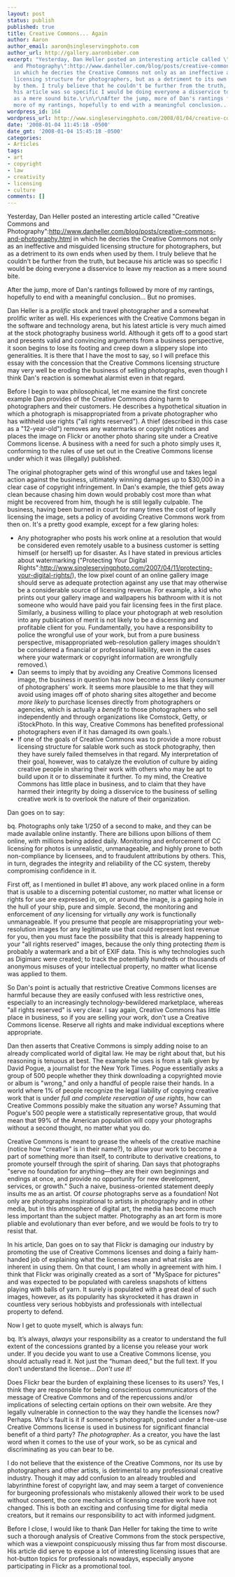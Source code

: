 ```yaml
---
layout: post
status: publish
published: true
title: Creative Commons... Again
author: Aaron
author_email: aaron@singleservingphoto.com
author_url: http://gallery.aaronbieber.com
excerpt: "Yesterday, Dan Heller posted an interesting article called \"Creative Commons
  and Photography\":http://www.danheller.com/blog/posts/creative-commons-and-photography.html
  in which he decries the Creative Commons not only as an ineffective and misguided
  licensing structure for photographers, but as a detriment to its own ends when used
  by them. I truly believe that he couldn't be further from the truth, but because
  his article was so specific I would be doing everyone a disservice to leave my reaction
  as a mere sound bite.\r\n\r\nAfter the jump, more of Dan's rantings followed by
  more of my rantings, hopefully to end with a meaningful conclusion... But no promises."
wordpress_id: 164
wordpress_url: http://www.singleservingphoto.com/2008/01/04/creative-commons-again/
date: '2008-01-04 11:45:18 -0500'
date_gmt: '2008-01-04 15:45:18 -0500'
categories:
- Articles
tags:
- art
- copyright
- law
- creativity
- licensing
- culture
comments: []
---
```

Yesterday, Dan Heller posted an interesting article called "Creative
Commons and
Photography":http://www.danheller.com/blog/posts/creative-commons-and-photography.html
in which he decries the Creative Commons not only as an ineffective and
misguided licensing structure for photographers, but as a detriment to
its own ends when used by them. I truly believe that he couldn't be
further from the truth, but because his article was so specific I would
be doing everyone a disservice to leave my reaction as a mere sound
bite.

After the jump, more of Dan's rantings followed by more of my rantings,
hopefully to end with a meaningful conclusion... But no promises.<span
id="more"></span><span id="more-164"></span>

Dan Heller is a _prolific_ stock and travel photographer and a
somewhat prolific writer as well. His experiences with the Creative
Commons began in the software and technology arena, but his latest
article is very much aimed at the stock photography business world.
Although it gets off to a good start and presents valid and convincing
arguments from a business perspective, it soon begins to lose its
footing and creep down a slippery slope into generalities. It is there
that I have the most to say, so I will preface this essay with the
concession that the Creative Commons licensing structure may very well
be eroding the business of selling photographs, even though I think
Dan's reaction is somewhat alarmist even in that regard.

Before I begin to wax philosophical, let me examine the first concrete
example Dan provides of the Creative Commons doing harm to photographers
and their customers. He describes a hypothetical situation in which a
photograph is misappropriated from a private photographer who has
withheld use rights ("all rights reserved"). A thief (described in this
case as a "12-year-old") removes any watermarks or copyright notices and
places the image on Flickr or another photo sharing site under a
Creative Commons license. A business with a need for such a photo simply
uses it, conforming to the rules of use set out in the Creative Commons
license under which it was (illegally) published.

The original photographer gets wind of this wrongful use and takes legal
action against the business, ultimately winning damages up to \$30,000
in a clear case of copyright infringement. In Dan's example, the thief
gets away clean because chasing him down would probably cost more than
what might be recovered from him, though he is still legally culpable.
The business, having been burned in court for many times the cost of
legally licensing the image, sets a policy of avoiding Creative Commons
work from then on. It's a pretty good example, except for a few glaring
holes:

* Any photographer who posts his work online at a resolution that would
be considered even remotely usable to a business customer is setting
himself (or herself) up for disaster. As I have stated in previous
articles about watermarking ("Protecting Your Digital
Rights":http://www.singleservingphoto.com/2007/04/11/protecting-your-digital-rights/),
the low pixel count of an online gallery image should serve as adequate
protection against any use that may otherwise be a considerable source
of licensing revenue. For example, a kid who prints out your gallery
image and wallpapers his bathroom with it is not someone who would have
paid you fair licensing fees in the first place. Similarly, a business
willing to place your photograph at web resolution into any publication
of merit is not likely to be a discerning and profitable client for you.
Fundamentally, you have a responsibility to police the wrongful use of
your work, but from a pure business perspective, misappropriated
web-resolution gallery images shouldn't be considered a financial or
professional liability, even in the cases where your watermark or
copyright information are wrongfully removed.\
 * Dan seems to imply that by avoiding any Creative Commons licensed
image, the business in question has now become a less likely consumer of
photographers' work. It seems more plausible to me that they will avoid
using images off of photo sharing sites altogether and become *more
likely* to purchase licenses directly from photographers or agencies,
which is actually a *benefit* to those photographers who sell
independently and through organizations like Comstock, Getty, or
iStockPhoto. In this way, Creative Commons has benefited professional
photographers even if it has damaged its own goals.\
 * If one of the goals of Creative Commons was to provide a more robust
licensing structure for salable work such as stock photography, then
they have surely failed themselves in that regard. My interpretation of
their goal, however, was to catalyze the evolution of culture by aiding
creative people in sharing their work with others who may be apt to
build upon it or to disseminate it further. To my mind, the Creative
Commons has little place in business, and to claim that they have harmed
their integrity by doing a disservice to the business of selling
creative work is to overlook the nature of their organization.

Dan goes on to say:

bq. Photographs only take 1/250 of a second to make, and they can be
made available online instantly. There are billions upon billions of
them online, with millions being added daily. Monitoring and enforcement
of CC licensing for photos is unrealistic, unmanageable, and highly
prone to both non-compliance by licensees, and to fraudulent
attributions by others. This, in turn, degrades the integrity and
reliability of the CC system, thereby compromising confidence in it.

First off, as I mentioned in bullet \#1 above, any work placed online in
a form that is usable to a discerning potential customer, no matter what
license or rights for use are expressed in, on, or around the image, is
a gaping hole in the hull of your ship, pure and simple. Second, the
monitoring and enforcement of _any_ licensing for virtually _any_
work is functionally unmanageable. If you presume that people are
misappropriating your web-resolution images for any legitimate use that
could represent lost revenue for you, then you must face the possibility
that this is already happening to your "all rights reserved" images,
because the only thing protecting _them_ is probably a watermark and a
bit of EXIF data. This is why technologies such as Digimarc were
created; to track the potentially hundreds or thousands of anonymous
misuses of your intellectual property, no matter what license was
applied to them.

So Dan's point is actually that restrictive Creative Commons licenses
are harmful because they are easily confused with less restrictive ones,
especially to an increasingly technology-bewildered marketplace, whereas
"all rights reserved" is very clear. I say again, Creative Commons has
little place in business, so if you are selling your work, don't use a
Creative Commons license. Reserve all rights and make individual
exceptions where appropriate.

Dan then asserts that Creative Commons is simply adding noise to an
already complicated world of digital law. He may be right about that,
but his reasoning is tenuous at best. The example he uses is from a talk
given by David Pogue, a journalist for the New York Times. Pogue
essentially asks a group of 500 people whether they think downloading a
copyrighted movie or album is "wrong," and only a handful of people
raise their hands. In a world where 1% of people recognize the legal
liability of copying creative work that is under *full and complete
reservation of use rights*, how can Creative Commons possibly make the
situation any worse? Assuming that Pogue's 500 people were a
statistically representative group, that would mean that 99% of the
American population will copy your photographs without a second thought,
no matter what you do.

Creative Commons is meant to grease the wheels of the creative machine
(notice how "creative" is in their name?), to allow your work to become
a part of something more than itself, to contribute to derivative
creations, to promote yourself through the spirit of sharing. Dan says
that photographs "serve no foundation for anything—they are their own
beginnings and endings at once, and provide no opportunity for new
development, services, or growth." Such a naive, business-oriented
statement deeply insults me as an artist. Of *course* photographs
serve as a foundation! Not only are photographs inspirational to artists
in photography and in other media, but in this atmosphere of digital
art, the media has become much less important than the subject matter.
Photography as an art form is more pliable and evolutionary than ever
before, and we would be fools to try to resist that.

In his article, Dan goes on to say that Flickr is damaging our industry
by promoting the use of Creative Commons licenses and doing a fairly
ham-handed job of explaining what the licenses mean and what risks are
inherent in using them. On that count, I am wholly in agreement with
him. I think that Flickr was originally created as a sort of "MySpace
for pictures" and was expected to be populated with careless snapshots
of kittens playing with balls of yarn. It surely is populated with a
great deal of such images, however, as its popularity has skyrocketed it
has drawn in countless very serious hobbyists and professionals with
intellectual property to defend.

Now I get to quote myself, which is always fun:

bq. It’s always, *always* your responsibility as a creator to
understand the full extent of the concessions granted by a license you
release your work under. If you decide you want to use a Creative
Commons license, you should actually read it. Not just the “human deed,”
but the full text. If you don’t understand the license… *Don’t use
it!*

Does Flickr bear the burden of explaining these licenses to its users?
Yes, I think they are responsible for being conscientious communicators
of the message of Creative Commons and of the repercussions and/or
implications of selecting certain options on their own website. Are they
legally vulnerable in connection to the way they handle the licenses
now? Perhaps. Who's fault is it if someone's photograph, posted under a
free-use Creative Commons license is used in business for significant
financial benefit of a third party? *The photographer*. As a creator,
you have the last word when it comes to the use of your work, so be as
cynical and discriminating as you can bear to be.

I do not believe that the existence of the Creative Commons, nor its use
by photographers and other artists, is detrimental to any professional
creative industry. Though it may add confusion to an already troubled
and labyrinthine forest of copyright law, and may seem a target of
convenience for burgeoning professionals who mistakenly allowed their
work to be used without consent, the core mechanics of licensing
creative work have not changed. This is both an exciting and confusing
time for digital media creators, but it remains our responsibility to
act with informed judgment.

Before I close, I would like to thank Dan Heller for taking the time to
write such a thorough analysis of Creative Commons from the stock
perspective, which was a viewpoint conspicuously missing thus far from
most discourse. His article did serve to expose a lot of interesting
licensing issues that are hot-button topics for professionals nowadays,
especially anyone participating in Flickr as a promotional tool.
